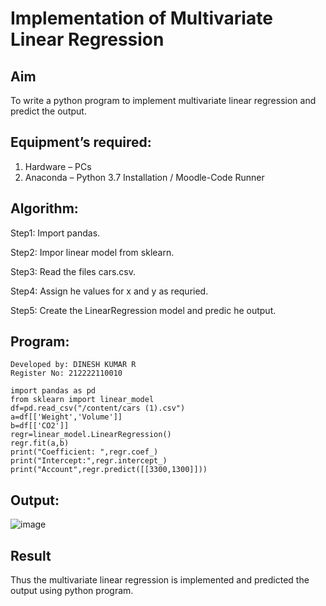 # Implementation of Multivariate Linear Regression

## Aim

To write a python program to implement multivariate linear regression and predict the output.

## Equipment’s required:

1.	Hardware – PCs
2.	Anaconda – Python 3.7 Installation / Moodle-Code Runner

## Algorithm:

Step1: Import pandas.

Step2: Impor linear model from sklearn.

Step3: Read the files cars.csv.

Step4: Assign he values for x and y as requried.

Step5: Create the LinearRegression model and predic he output.

## Program:
```
Developed by: DINESH KUMAR R
Register No: 212222110010

import pandas as pd
from sklearn import linear_model
df=pd.read_csv("/content/cars (1).csv")
a=df[['Weight','Volume']]
b=df[['CO2']]
regr=linear_model.LinearRegression()
regr.fit(a,b)
print("Coefficient: ",regr.coef_)
print("Intercept:",regr.intercept_)
print("Account",regr.predict([[3300,1300]]))
```
## Output:
![image](https://github.com/DINESH18032004/Multivariate-Linear-Regression/assets/119477784/b52947a7-8a5f-40fc-ae80-14b5457cedd9)
## Result

Thus the multivariate linear regression is implemented and predicted the output using python program.
